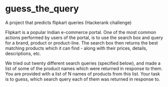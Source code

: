 # guess_the_query
A project that predicts flipkart queries (Hackerank challenge) 

Flipkart is a popular Indian e-commerce portal. One of the most common actions performed by users of the portal, is to use the search box and query for a brand, product or product-line. The search box then returns the best matching products which it can find - along with their prices, details, descriptions, etc.

We tried out twenty different search queries (specified below), and made a list of some of the product names which were returned in response to them. You are provided with a list of N names of products from this list. Your task is to guess, which search query each of them was returned in response to.
